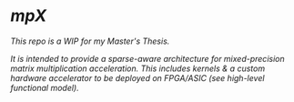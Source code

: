 # _mpX_


_This repo is a WIP for my Master's Thesis._

_It is intended to provide a sparse-aware architecture for mixed-precision matrix multiplication acceleration. This includes kernels & a custom hardware accelerator to be deployed on FPGA/ASIC (see high-level functional model)._
